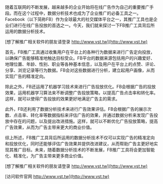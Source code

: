 随着互联网的不断发展，越来越多的企业开始将在线广告作为自己的重要推广手段。而在这个过程中，数据分析技术也成为了企业推广的必备工具之一。Facebook（以下简称FB）作为全球最大的社交媒体平台之一，其推广工具也是企业们进行在线广告投放的首选之一。今天，我们就来探讨一下FB推广工具背后所运用的数据分析技术。

[想了解推广相关软件的朋友请登录 http://www.vst.tw](http://www.vst.tw)

首先，FB推广工具通过收集用户在平台上的各种行为数据来进行广告定向投放，以确保广告能够精准地触达目标受众。FB平台的数据来源包括用户的兴趣爱好、地理位置、年龄、性别、职业等各种基本信息，以及用户在平台上的点赞、评论、分享、浏览记录等行为数据。FB会对这些数据进行分析，建立起用户画像，从而实现广告的精准定向。

除此之外，FB还运用了机器学习技术来进行广告投放优化。FB会根据广告的投放效果，运用机器学习算法来不断调整广告投放策略，以提高广告点击率和转化率。这样，就可以使得广告投放的效果更好地满足广告主的需求。

此外，FB还利用了数据分析技术来进行广告效果评估。FB会根据广告的展示次数、点击率、转化率等数据指标来评估广告的效果，并通过数据分析来发现广告投放中存在的问题，以及提出改进措施。这样，就可以不断优化广告投放策略，提高广告效果，从而为广告主带来更大的商业价值。

综上所述，FB推广工具背后所运用的数据分析技术不仅可以实现广告的精准定向和投放优化，同时还能够评估广告效果并提供改进建议，从而帮助广告主更好地实现其推广目标。未来，随着数据分析技术的不断发展，FB推广工具将会更加智能化、精准化，为广告主带来更多商业价值。

[想了解推广相关软件的朋友请登录 http://www.vst.tw](http://www.vst.tw)


[访问软件官网 http://www.vst.tw](http://www.vst.tw)
